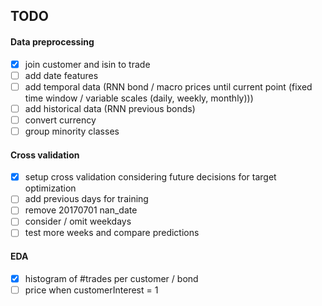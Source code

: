 ## TODO

#### Data preprocessing
- [x] join customer and isin to trade
- [ ] add date features 
- [ ] add temporal data (RNN bond / macro prices until current point (fixed time window / variable scales (daily, weekly, monthly)))
- [ ] add historical data (RNN previous bonds)
- [ ] convert currency
- [ ] group minority classes

#### Cross validation
- [x] setup cross validation considering future decisions for target optimization
- [ ] add previous days for training
- [ ] remove 20170701 nan_date
- [ ] consider / omit weekdays
- [ ] test more weeks and compare predictions

#### EDA
- [x] histogram of #trades per customer / bond
- [ ] price when customerInterest = 1
